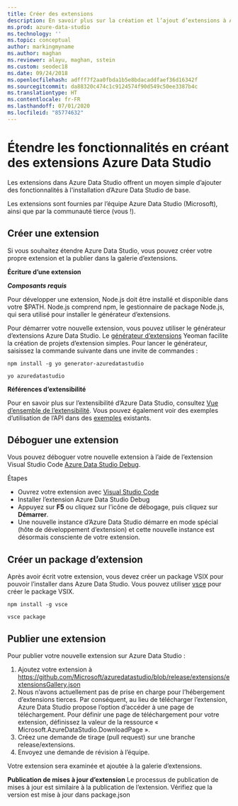 ```yaml
---
title: Créer des extensions
description: En savoir plus sur la création et l’ajout d’extensions à Azure Data Studio
ms.prod: azure-data-studio
ms.technology: ''
ms.topic: conceptual
author: markingmyname
ms.author: maghan
ms.reviewer: alayu, maghan, sstein
ms.custom: seodec18
ms.date: 09/24/2018
ms.openlocfilehash: adfff7f2aa0fbda1b5e8bdacaddfaef36d16342f
ms.sourcegitcommit: da88320c474c1c9124574f90d549c50ee3387b4c
ms.translationtype: HT
ms.contentlocale: fr-FR
ms.lasthandoff: 07/01/2020
ms.locfileid: "85774632"
---
```

# <a name="extend-the-functionality-by-creating-azure-data-studio-extensions"></a>Étendre les fonctionnalités en créant des extensions Azure Data Studio

Les extensions dans Azure Data Studio offrent un moyen simple d’ajouter des fonctionnalités à l'installation d’Azure Data Studio de base.

Les extensions sont fournies par l’équipe Azure Data Studio (Microsoft), ainsi que par la communauté tierce (vous !).


## <a name="author-an-extension"></a>Créer une extension

Si vous souhaitez étendre Azure Data Studio, vous pouvez créer votre propre extension et la publier dans la galerie d’extensions.

**Écriture d’une extension**

***Composants requis***

Pour développer une extension, Node.js doit être installé et disponible dans votre $PATH. Node.js comprend npm, le gestionnaire de package Node.js, qui sera utilisé pour installer le générateur d’extensions.

Pour démarrer votre nouvelle extension, vous pouvez utiliser le générateur d’extensions Azure Data Studio. Le [générateur d’extensions](https://www.npmjs.com/package/generator-azuredatastudio) Yeoman facilite la création de projets d’extension simples. Pour lancer le générateur, saisissez la commande suivante dans une invite de commandes :

`npm install -g yo generator-azuredatastudio`

`yo azuredatastudio`


**Références d’extensibilité**

Pour en savoir plus sur l’extensibilité d’Azure Data Studio, consultez [Vue d’ensemble de l’extensibilité](extensibility.md). Vous pouvez également voir des exemples d’utilisation de l’API dans des [exemples](https://github.com/Microsoft/azuredatastudio/tree/main/samples) existants.


## <a name="debug-an-extension"></a>Déboguer une extension

Vous pouvez déboguer votre nouvelle extension à l’aide de l’extension Visual Studio Code [Azure Data Studio Debug](https://github.com/kevcunnane/sqlops-debug).

Étapes
- Ouvrez votre extension avec [Visual Studio Code](https://code.visualstudio.com/)
- Installer l’extension Azure Data Studio Debug
- Appuyez sur **F5** ou cliquez sur l’icône de débogage, puis cliquez sur **Démarrer**.
- Une nouvelle instance d’Azure Data Studio démarre en mode spécial (hôte de développement d’extension) et cette nouvelle instance est désormais consciente de votre extension.


## <a name="create-an-extension-package"></a>Créer un package d’extension

Après avoir écrit votre extension, vous devez créer un package VSIX pour pouvoir l’installer dans Azure Data Studio. Vous pouvez utiliser [vsce](https://github.com/Microsoft/vscode-vsce) pour créer le package VSIX.

`npm install -g vsce`

`vsce package`


## <a name="publish-an-extension"></a>Publier une extension

Pour publier votre nouvelle extension sur Azure Data Studio :

1. Ajoutez votre extension à https://github.com/Microsoft/azuredatastudio/blob/release/extensions/extensionsGallery.json
2. Nous n’avons actuellement pas de prise en charge pour l’hébergement d’extensions tierces. Par conséquent, au lieu de télécharger l’extension, Azure Data Studio propose l’option d’accéder à une page de téléchargement. Pour définir une page de téléchargement pour votre extension, définissez la valeur de la ressource « Microsoft.AzureDataStudio.DownloadPage ».
3. Créez une demande de tirage (pull request) sur une branche release/extensions.
4. Envoyez une demande de révision à l’équipe.

Votre extension sera examinée et ajoutée à la galerie d’extensions.

**Publication de mises à jour d’extension** Le processus de publication de mises à jour est similaire à la publication de l’extension. Vérifiez que la version est mise à jour dans package.json
